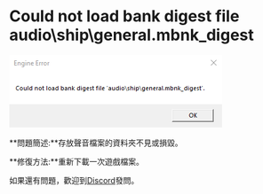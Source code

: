 # Could not load bank digest file audio\ship\general.mbnk\_digest

![](../../.gitbook/assets/image%20%2810%29.png)

**問題簡述:**存放聲音檔案的資料夾不見或損毀。

**修復方法:**重新下載一次遊戲檔案。

如果還有問題，歡迎到[Discord](https://discord.gg/JPb3NAWChv)發問。  


